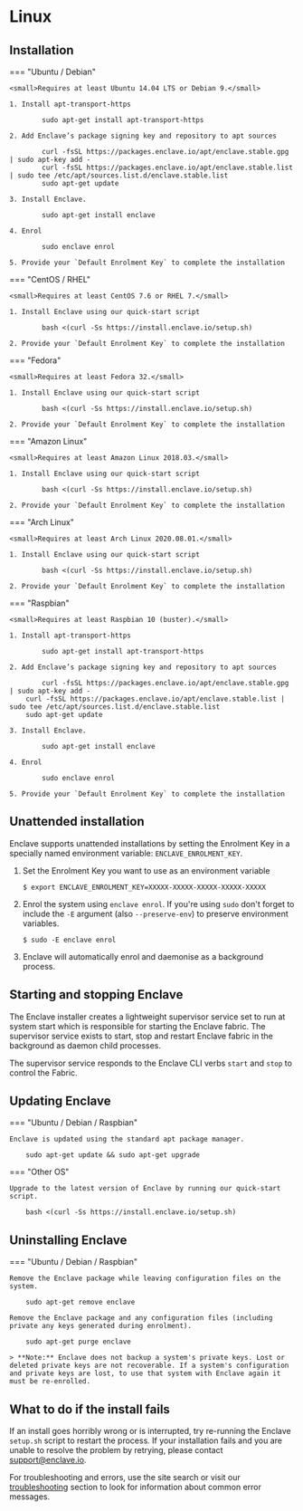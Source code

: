 # Linux

## Installation

=== "Ubuntu / Debian"

    <small>Requires at least Ubuntu 14.04 LTS or Debian 9.</small> 

    1. Install apt-transport-https

            sudo apt-get install apt-transport-https

    2. Add Enclave’s package signing key and repository to apt sources

            curl -fsSL https://packages.enclave.io/apt/enclave.stable.gpg | sudo apt-key add -
            curl -fsSL https://packages.enclave.io/apt/enclave.stable.list | sudo tee /etc/apt/sources.list.d/enclave.stable.list
            sudo apt-get update

    3. Install Enclave.

            sudo apt-get install enclave

    4. Enrol

            sudo enclave enrol

    5. Provide your `Default Enrolment Key` to complete the installation

=== "CentOS / RHEL"

    <small>Requires at least CentOS 7.6 or RHEL 7.</small> 

    1. Install Enclave using our quick-start script

            bash <(curl -Ss https://install.enclave.io/setup.sh)

    2. Provide your `Default Enrolment Key` to complete the installation

=== "Fedora"

    <small>Requires at least Fedora 32.</small> 

    1. Install Enclave using our quick-start script

            bash <(curl -Ss https://install.enclave.io/setup.sh)

    2. Provide your `Default Enrolment Key` to complete the installation

=== "Amazon Linux"

    <small>Requires at least Amazon Linux 2018.03.</small> 

    1. Install Enclave using our quick-start script

            bash <(curl -Ss https://install.enclave.io/setup.sh)

    2. Provide your `Default Enrolment Key` to complete the installation

=== "Arch Linux"

    <small>Requires at least Arch Linux 2020.08.01.</small> 

    1. Install Enclave using our quick-start script

            bash <(curl -Ss https://install.enclave.io/setup.sh)

    2. Provide your `Default Enrolment Key` to complete the installation

=== "Raspbian"

    <small>Requires at least Raspbian 10 (buster).</small> 

    1. Install apt-transport-https

            sudo apt-get install apt-transport-https

    2. Add Enclave’s package signing key and repository to apt sources

            curl -fsSL https://packages.enclave.io/apt/enclave.stable.gpg | sudo apt-key add -
        curl -fsSL https://packages.enclave.io/apt/enclave.stable.list | sudo tee /etc/apt/sources.list.d/enclave.stable.list
        sudo apt-get update

    3. Install Enclave.

            sudo apt-get install enclave

    4. Enrol

            sudo enclave enrol

    5. Provide your `Default Enrolment Key` to complete the installation

## Unattended installation

Enclave supports unattended installations by setting the Enrolment Key in a specially named environment variable: `ENCLAVE_ENROLMENT_KEY`. 

1. Set the Enrolment Key you want to use as an environment variable
    ```
    $ export ENCLAVE_ENROLMENT_KEY=XXXXX-XXXXX-XXXXX-XXXXX-XXXXX
    ```

2. Enrol the system using `enclave enrol`. If you're using `sudo` don't forget to include the `-E` argument (also `--preserve-env`) to preserve environment variables.
    ```
    $ sudo -E enclave enrol
    ```

3. Enclave will automatically enrol and daemonise as a background process.

## Starting and stopping Enclave

The Enclave installer creates a lightweight supervisor service set to run at system start which is responsible for starting the Enclave fabric. The supervisor service exists to start, stop and restart Enclave fabric in the background as daemon child processes.

The supervisor service responds to the Enclave CLI verbs `start` and `stop` to control the Fabric.

## Updating Enclave

=== "Ubuntu / Debian / Raspbian"

    Enclave is updated using the standard apt package manager.

        sudo apt-get update && sudo apt-get upgrade

=== "Other OS"

    Upgrade to the latest version of Enclave by running our quick-start script.

        bash <(curl -Ss https://install.enclave.io/setup.sh)

## Uninstalling Enclave

=== "Ubuntu / Debian / Raspbian"

    Remove the Enclave package while leaving configuration files on the system.

        sudo apt-get remove enclave

    Remove the Enclave package and any configuration files (including private any keys generated during enrolment).

        sudo apt-get purge enclave

    > **Note:** Enclave does not backup a system's private keys. Lost or deleted private keys are not recoverable. If a system's configuration and private keys are lost, to use that system with Enclave again it must be re-enrolled.

## What to do if the install fails

If an install goes horribly wrong or is interrupted, try re-running the Enclave `setup.sh` script to restart the process. If your installation fails and you are unable to resolve the problem by retrying, please contact <a href="mailto:support@enclave.io">support@enclave.io</a>.

For troubleshooting and errors, use the site search or visit our [troubleshooting](/troubleshooting/) section to look for information about common error messages.